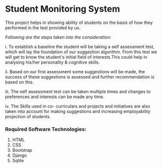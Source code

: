 # Student Monitoring System<br />
This project helps in showing ability of students on the basis of how they performed
in the test provided by us.

_Following are the steps taken into the consideration:_<br />

i. To establish a baseline the student will be taking a self assessment test, which will lay
   the foundation of our suggestion algorithm. From this test we will get to know the
   student's initial field of interests.This could help in analysing his/her personality &
   cognitive skills. <br />

ii. Based on our first assessment some suggestions will be made, the success of these
suggestions is assessed and further recommendation is based on this. <br />

iii. The self assessment test can be taken multiple times and changes to preferences and
interests can be made any time. <br />

iv. The Skills used in co- curriculars and projects and initiatives are also taken into account
for making suggestions and increasing employability projection of students.<br />

### Required Software Technologies:<br />
1. HTML
2. CSS
3. Bootstrap
4. Django
5. Sqlite
